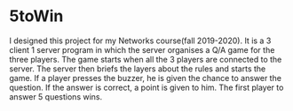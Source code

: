 # 5toWin
I designed this project for my Networks course(fall 2019-2020). It is a 3 client 1 server program in which the server organises a Q/A game for the three players. 
The game starts when all the 3 players are connected to the server. The server then briefs the layers about the rules and starts the game. If a player presses the buzzer, he is given the chance to answer the question. If the answer is correct, a point is given to him.
The first player to answer 5 questions wins.
